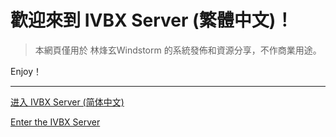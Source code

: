 # 歡迎來到 IVBX Server (繁體中文)！

> 本網頁僅用於 林烽玄Windstorm 的系統發佈和資源分享，不作商業用途。

Enjoy！

***

[进入 IVBX Server (简体中文)](/zh-cn)

[Enter the IVBX Server](/en-us)
